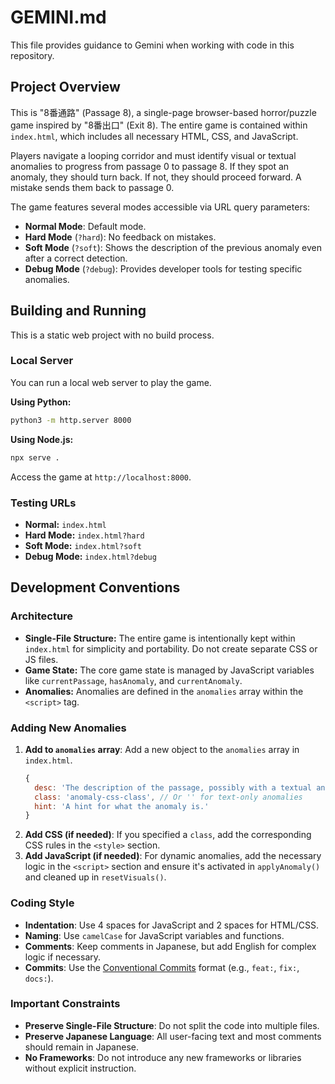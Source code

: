 # GEMINI.md

This file provides guidance to Gemini when working with code in this repository.

## Project Overview

This is "8番通路" (Passage 8), a single-page browser-based horror/puzzle game inspired by "8番出口" (Exit 8). The entire game is contained within `index.html`, which includes all necessary HTML, CSS, and JavaScript.

Players navigate a looping corridor and must identify visual or textual anomalies to progress from passage 0 to passage 8. If they spot an anomaly, they should turn back. If not, they should proceed forward. A mistake sends them back to passage 0.

The game features several modes accessible via URL query parameters:
- **Normal Mode**: Default mode.
- **Hard Mode** (`?hard`): No feedback on mistakes.
- **Soft Mode** (`?soft`): Shows the description of the previous anomaly even after a correct detection.
- **Debug Mode** (`?debug`): Provides developer tools for testing specific anomalies.

## Building and Running

This is a static web project with no build process.

### Local Server
You can run a local web server to play the game.

**Using Python:**
```bash
python3 -m http.server 8000
```

**Using Node.js:**
```bash
npx serve .
```
Access the game at `http://localhost:8000`.

### Testing URLs
- **Normal:** `index.html`
- **Hard Mode:** `index.html?hard`
- **Soft Mode:** `index.html?soft`
- **Debug Mode:** `index.html?debug`

## Development Conventions

### Architecture
- **Single-File Structure:** The entire game is intentionally kept within `index.html` for simplicity and portability. Do not create separate CSS or JS files.
- **Game State:** The core game state is managed by JavaScript variables like `currentPassage`, `hasAnomaly`, and `currentAnomaly`.
- **Anomalies:** Anomalies are defined in the `anomalies` array within the `<script>` tag.

### Adding New Anomalies
1.  **Add to `anomalies` array**: Add a new object to the `anomalies` array in `index.html`.
    ```javascript
    {
      desc: 'The description of the passage, possibly with a textual anomaly.',
      class: 'anomaly-css-class', // Or '' for text-only anomalies
      hint: 'A hint for what the anomaly is.'
    }
    ```
2.  **Add CSS (if needed)**: If you specified a `class`, add the corresponding CSS rules in the `<style>` section.
3.  **Add JavaScript (if needed)**: For dynamic anomalies, add the necessary logic in the `<script>` section and ensure it's activated in `applyAnomaly()` and cleaned up in `resetVisuals()`.

### Coding Style
- **Indentation**: Use 4 spaces for JavaScript and 2 spaces for HTML/CSS.
- **Naming**: Use `camelCase` for JavaScript variables and functions.
- **Comments**: Keep comments in Japanese, but add English for complex logic if necessary.
- **Commits**: Use the [Conventional Commits](https://www.conventionalcommits.org/) format (e.g., `feat:`, `fix:`, `docs:`).

### Important Constraints
- **Preserve Single-File Structure**: Do not split the code into multiple files.
- **Preserve Japanese Language**: All user-facing text and most comments should remain in Japanese.
- **No Frameworks**: Do not introduce any new frameworks or libraries without explicit instruction.
